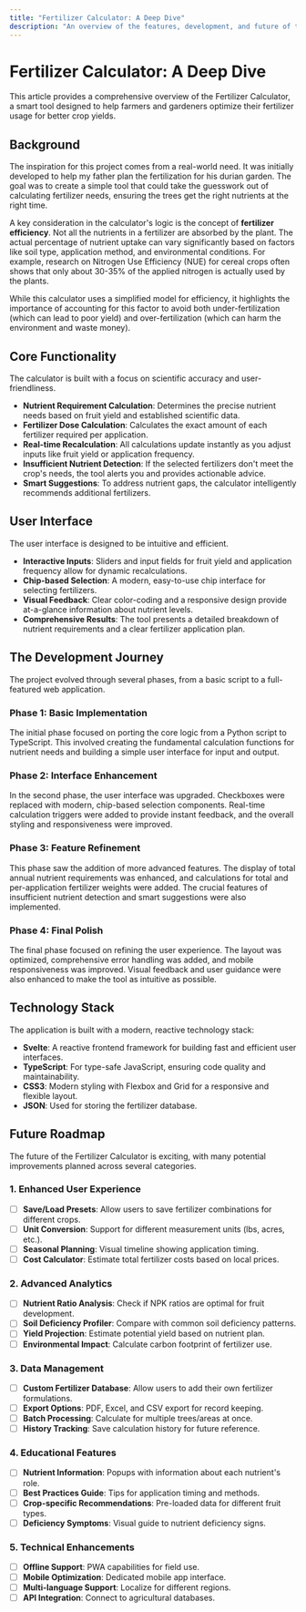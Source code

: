 ```yaml
---
title: "Fertilizer Calculator: A Deep Dive"
description: "An overview of the features, development, and future of the smart fertilizer calculator."
---
```


# Fertilizer Calculator: A Deep Dive

This article provides a comprehensive overview of the Fertilizer Calculator, a smart tool designed to help farmers and gardeners optimize their fertilizer usage for better crop yields.

## Background

The inspiration for this project comes from a real-world need. It was initially developed to help my father plan the fertilization for his durian garden. The goal was to create a simple tool that could take the guesswork out of calculating fertilizer needs, ensuring the trees get the right nutrients at the right time.

A key consideration in the calculator's logic is the concept of **fertilizer efficiency**. Not all the nutrients in a fertilizer are absorbed by the plant. The actual percentage of nutrient uptake can vary significantly based on factors like soil type, application method, and environmental conditions. For example, research on Nitrogen Use Efficiency (NUE) for cereal crops often shows that only about 30-35% of the applied nitrogen is actually used by the plants.

While this calculator uses a simplified model for efficiency, it highlights the importance of accounting for this factor to avoid both under-fertilization (which can lead to poor yield) and over-fertilization (which can harm the environment and waste money).

## Core Functionality

The calculator is built with a focus on scientific accuracy and user-friendliness.

-   **Nutrient Requirement Calculation**: Determines the precise nutrient needs based on fruit yield and established scientific data.
-   **Fertilizer Dose Calculation**: Calculates the exact amount of each fertilizer required per application.
-   **Real-time Recalculation**: All calculations update instantly as you adjust inputs like fruit yield or application frequency.
-   **Insufficient Nutrient Detection**: If the selected fertilizers don't meet the crop's needs, the tool alerts you and provides actionable advice.
-   **Smart Suggestions**: To address nutrient gaps, the calculator intelligently recommends additional fertilizers.

## User Interface

The user interface is designed to be intuitive and efficient.

-   **Interactive Inputs**: Sliders and input fields for fruit yield and application frequency allow for dynamic recalculations.
-   **Chip-based Selection**: A modern, easy-to-use chip interface for selecting fertilizers.
-   **Visual Feedback**: Clear color-coding and a responsive design provide at-a-glance information about nutrient levels.
-   **Comprehensive Results**: The tool presents a detailed breakdown of nutrient requirements and a clear fertilizer application plan.

## The Development Journey

The project evolved through several phases, from a basic script to a full-featured web application.

### Phase 1: Basic Implementation

The initial phase focused on porting the core logic from a Python script to TypeScript. This involved creating the fundamental calculation functions for nutrient needs and building a simple user interface for input and output.

### Phase 2: Interface Enhancement

In the second phase, the user interface was upgraded. Checkboxes were replaced with modern, chip-based selection components. Real-time calculation triggers were added to provide instant feedback, and the overall styling and responsiveness were improved.

### Phase 3: Feature Refinement

This phase saw the addition of more advanced features. The display of total annual nutrient requirements was enhanced, and calculations for total and per-application fertilizer weights were added. The crucial features of insufficient nutrient detection and smart suggestions were also implemented.

### Phase 4: Final Polish

The final phase focused on refining the user experience. The layout was optimized, comprehensive error handling was added, and mobile responsiveness was improved. Visual feedback and user guidance were also enhanced to make the tool as intuitive as possible.

## Technology Stack

The application is built with a modern, reactive technology stack:

-   **Svelte**: A reactive frontend framework for building fast and efficient user interfaces.
-   **TypeScript**: For type-safe JavaScript, ensuring code quality and maintainability.
-   **CSS3**: Modern styling with Flexbox and Grid for a responsive and flexible layout.
-   **JSON**: Used for storing the fertilizer database.

## Future Roadmap

The future of the Fertilizer Calculator is exciting, with many potential improvements planned across several categories.

### 1. Enhanced User Experience

-   [ ] **Save/Load Presets**: Allow users to save fertilizer combinations for different crops.
-   [ ] **Unit Conversion**: Support for different measurement units (lbs, acres, etc.).
-   [ ] **Seasonal Planning**: Visual timeline showing application timing.
-   [ ] **Cost Calculator**: Estimate total fertilizer costs based on local prices.

### 2. Advanced Analytics

-   [ ] **Nutrient Ratio Analysis**: Check if NPK ratios are optimal for fruit development.
-   [ ] **Soil Deficiency Profiler**: Compare with common soil deficiency patterns.
-   [ ] **Yield Projection**: Estimate potential yield based on nutrient plan.
-   [ ] **Environmental Impact**: Calculate carbon footprint of fertilizer use.

### 3. Data Management

-   [ ] **Custom Fertilizer Database**: Allow users to add their own fertilizer formulations.
-   [ ] **Export Options**: PDF, Excel, and CSV export for record keeping.
-   [ ] **Batch Processing**: Calculate for multiple trees/areas at once.
-   [ ] **History Tracking**: Save calculation history for future reference.

### 4. Educational Features

-   [ ] **Nutrient Information**: Popups with information about each nutrient's role.
-   [ ] **Best Practices Guide**: Tips for application timing and methods.
-   [ ] **Crop-specific Recommendations**: Pre-loaded data for different fruit types.
-   [ ] **Deficiency Symptoms**: Visual guide to nutrient deficiency signs.

### 5. Technical Enhancements

-   [ ] **Offline Support**: PWA capabilities for field use.
-   [ ] **Mobile Optimization**: Dedicated mobile app interface.
-   [ ] **Multi-language Support**: Localize for different regions.
-   [ ] **API Integration**: Connect to agricultural databases.
